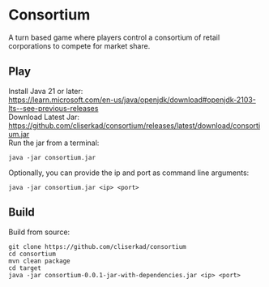 # Consortium
A turn based game where players control a consortium of retail corporations to compete for market share.

## Play
Install Java 21 or later:  
https://learn.microsoft.com/en-us/java/openjdk/download#openjdk-2103-lts--see-previous-releases  
Download Latest Jar:  
https://github.com/cliserkad/consortium/releases/latest/download/consortium.jar  
Run the jar from a terminal:
```
java -jar consortium.jar 
```
Optionally, you can provide the ip and port as command line arguments:
```
java -jar consortium.jar <ip> <port>
```

## Build
Build from source:
```
git clone https://github.com/cliserkad/consortium
cd consortium
mvn clean package
cd target
java -jar consortium-0.0.1-jar-with-dependencies.jar <ip> <port>
```
